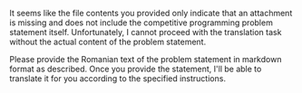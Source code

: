 It seems like the file contents you provided only indicate that an attachment is missing and does not include the competitive programming problem statement itself. Unfortunately, I cannot proceed with the translation task without the actual content of the problem statement.

Please provide the Romanian text of the problem statement in markdown format as described. Once you provide the statement, I'll be able to translate it for you according to the specified instructions.